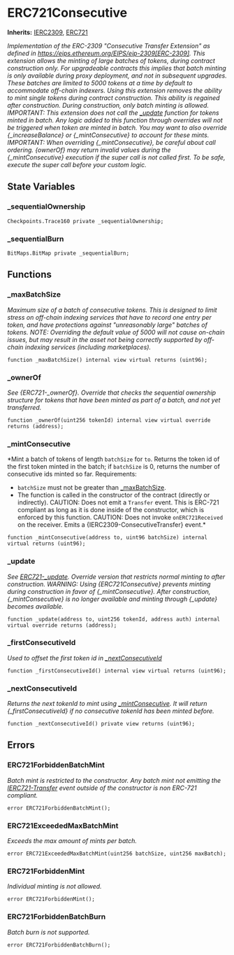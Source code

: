 # ERC721Consecutive
**Inherits:**
[IERC2309](/lib/openzeppelin-contracts/contracts/interfaces/IERC2309.sol/interface.IERC2309.md), [ERC721](/lib/solady/src/tokens/ERC721.sol/abstract.ERC721.md)

*Implementation of the ERC-2309 "Consecutive Transfer Extension" as defined in
https://eips.ethereum.org/EIPS/eip-2309[ERC-2309].
This extension allows the minting of large batches of tokens, during contract construction only. For upgradeable
contracts this implies that batch minting is only available during proxy deployment, and not in subsequent upgrades.
These batches are limited to 5000 tokens at a time by default to accommodate off-chain indexers.
Using this extension removes the ability to mint single tokens during contract construction. This ability is
regained after construction. During construction, only batch minting is allowed.
IMPORTANT: This extension does not call the [_update](/lib/openzeppelin-contracts/contracts/token/ERC721/extensions/ERC721Consecutive.sol/abstract.ERC721Consecutive.md#_update) function for tokens minted in batch. Any logic added to this
function through overrides will not be triggered when token are minted in batch. You may want to also override
{_increaseBalance} or {_mintConsecutive} to account for these mints.
IMPORTANT: When overriding {_mintConsecutive}, be careful about call ordering. {ownerOf} may return invalid
values during the {_mintConsecutive} execution if the super call is not called first. To be safe, execute the
super call before your custom logic.*


## State Variables
### _sequentialOwnership

```solidity
Checkpoints.Trace160 private _sequentialOwnership;
```


### _sequentialBurn

```solidity
BitMaps.BitMap private _sequentialBurn;
```


## Functions
### _maxBatchSize

*Maximum size of a batch of consecutive tokens. This is designed to limit stress on off-chain indexing
services that have to record one entry per token, and have protections against "unreasonably large" batches of
tokens.
NOTE: Overriding the default value of 5000 will not cause on-chain issues, but may result in the asset not being
correctly supported by off-chain indexing services (including marketplaces).*


```solidity
function _maxBatchSize() internal view virtual returns (uint96);
```

### _ownerOf

*See {ERC721-_ownerOf}. Override that checks the sequential ownership structure for tokens that have
been minted as part of a batch, and not yet transferred.*


```solidity
function _ownerOf(uint256 tokenId) internal view virtual override returns (address);
```

### _mintConsecutive

*Mint a batch of tokens of length `batchSize` for `to`. Returns the token id of the first token minted in the
batch; if `batchSize` is 0, returns the number of consecutive ids minted so far.
Requirements:
- `batchSize` must not be greater than [_maxBatchSize](/lib/openzeppelin-contracts/contracts/token/ERC721/extensions/ERC721Consecutive.sol/abstract.ERC721Consecutive.md#_maxbatchsize).
- The function is called in the constructor of the contract (directly or indirectly).
CAUTION: Does not emit a `Transfer` event. This is ERC-721 compliant as long as it is done inside of the
constructor, which is enforced by this function.
CAUTION: Does not invoke `onERC721Received` on the receiver.
Emits a {IERC2309-ConsecutiveTransfer} event.*


```solidity
function _mintConsecutive(address to, uint96 batchSize) internal virtual returns (uint96);
```

### _update

*See [ERC721-_update](/lib/openzeppelin-contracts/contracts/token/ERC1155/ERC1155.sol/abstract.ERC1155.md#_update). Override version that restricts normal minting to after construction.
WARNING: Using {ERC721Consecutive} prevents minting during construction in favor of {_mintConsecutive}.
After construction, {_mintConsecutive} is no longer available and minting through {_update} becomes available.*


```solidity
function _update(address to, uint256 tokenId, address auth) internal virtual override returns (address);
```

### _firstConsecutiveId

*Used to offset the first token id in [_nextConsecutiveId](/lib/openzeppelin-contracts/contracts/token/ERC721/extensions/ERC721Consecutive.sol/abstract.ERC721Consecutive.md#_nextconsecutiveid)*


```solidity
function _firstConsecutiveId() internal view virtual returns (uint96);
```

### _nextConsecutiveId

*Returns the next tokenId to mint using [_mintConsecutive](/lib/openzeppelin-contracts/contracts/token/ERC721/extensions/ERC721Consecutive.sol/abstract.ERC721Consecutive.md#_mintconsecutive). It will return {_firstConsecutiveId}
if no consecutive tokenId has been minted before.*


```solidity
function _nextConsecutiveId() private view returns (uint96);
```

## Errors
### ERC721ForbiddenBatchMint
*Batch mint is restricted to the constructor.
Any batch mint not emitting the [IERC721-Transfer](/lib/openzeppelin-contracts/lib/forge-std/src/mocks/MockERC20.sol/contract.MockERC20.md#transfer) event outside of the constructor
is non ERC-721 compliant.*


```solidity
error ERC721ForbiddenBatchMint();
```

### ERC721ExceededMaxBatchMint
*Exceeds the max amount of mints per batch.*


```solidity
error ERC721ExceededMaxBatchMint(uint256 batchSize, uint256 maxBatch);
```

### ERC721ForbiddenMint
*Individual minting is not allowed.*


```solidity
error ERC721ForbiddenMint();
```

### ERC721ForbiddenBatchBurn
*Batch burn is not supported.*


```solidity
error ERC721ForbiddenBatchBurn();
```

